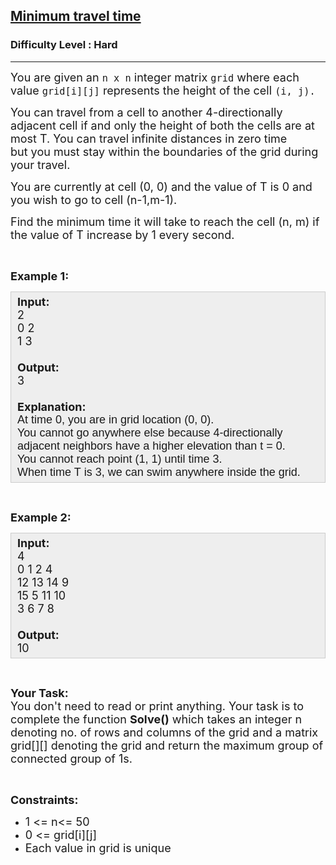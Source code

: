 <h2><a href="https://www.geeksforgeeks.org/problems/minimum-travel-time/1?page=1&difficulty=Hard&sortBy=accuracy">Minimum travel time</a></h2><h3>Difficulty Level : Hard</h3><hr><div class="problems_problem_content__Xm_eO"><p><span style="font-size: 18px;">You are given an&nbsp;<code>n x n</code>&nbsp;integer matrix&nbsp;<code>grid</code>&nbsp;where each value&nbsp;<code>grid[i][j]</code> represents the height of the&nbsp;cell&nbsp;<code>(i, j).</code></span></p>
<p><span style="font-size: 18px;">You can travel from a cell to another 4-directionally adjacent cell if and only the height of both the cells are at most T. </span><span style="font-size: 18px;">You can travel infinite distances in zero time but&nbsp;you must stay within the boundaries of the grid during your travel.</span></p>
<p><span style="font-size: 18px;">You are currently at cell (0, 0) and the value of T is 0 and you wish to go to cell (n-1,m-1).</span></p>
<p><span style="font-size: 18px;">Find the&nbsp;minimum time it will take to reach the cell (n, m) if the value of T increase by 1 every second.</span></p>
<p>&nbsp;</p>
<p><span style="font-size: 18px;"><strong>Example 1:</strong></span></p>
<div style="background: #eeeeee; border: 1px solid #cccccc; padding: 5px 10px; --darkreader-inline-bgimage: initial; --darkreader-inline-bgcolor: #222426; --darkreader-inline-border-top: #3e4446; --darkreader-inline-border-right: #3e4446; --darkreader-inline-border-bottom: #3e4446; --darkreader-inline-border-left: #3e4446;"><span style="font-size: 18px;"><strong>Input:</strong><br>2<br>0 2<br>1 3<br><br><strong>Output:</strong><br>3<br><br><strong>Explanation:</strong><br><span style="font-family: arial,helvetica,sans-serif;">At time 0, you are in grid location (0, 0).<br>You cannot go anywhere else because 4-directionally adjacent neighbors have a higher elevation than t = 0.<br>You cannot reach point (1, 1) until time 3.<br>When time T&nbsp;is 3, we can swim anywhere inside the grid.</span></span></div>
<p>&nbsp;</p>
<p><span style="font-size: 18px;"><strong>Example 2:</strong></span></p>
<div style="background: #eeeeee; border: 1px solid #cccccc; padding: 5px 10px; --darkreader-inline-bgimage: initial; --darkreader-inline-bgcolor: #222426; --darkreader-inline-border-top: #3e4446; --darkreader-inline-border-right: #3e4446; --darkreader-inline-border-bottom: #3e4446; --darkreader-inline-border-left: #3e4446;"><span style="font-size: 18px;"><strong>Input:</strong><br>4<br>0 1 2 4<br>12 13 14 9<br>15 5&nbsp;11 10<br>3 6 7 8&nbsp;<br><br><strong>Output:</strong><br>10</span></div>
<p>&nbsp;</p>
<p><span style="font-size: 18px;"><strong>Your Task:</strong><br>You don't need to read or print anything. Your task is to complete the function <strong>Solve()</strong> which takes an integer n denoting no. of rows and columns&nbsp;of the grid and a matrix grid[][] denoting the grid and return the maximum group of connected group of 1s.</span></p>
<p>&nbsp;</p>
<p><span style="font-size: 18px;"><strong>Constraints:</strong></span></p>
<ul>
<li><span style="font-size: 18px;">1 &lt;= n&lt;= 50</span></li>
<li><span style="font-size: 18px;">0 &lt;= grid[i][j] </span></li>
<li><span style="font-size: 18px;">Each value in grid is unique</span></li>
</ul>
<p>&nbsp;</p></div>